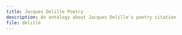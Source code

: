 ```yaml
---
title: Jacques Delille Poetry
description: An ontology about Jacques Delille's poetry citation
file: delille
---
```


